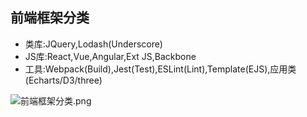 ## 前端框架分类
* 类库:JQuery,Lodash(Underscore)
* JS库:React,Vue,Angular,Ext JS,Backbone
* 工具:Webpack(Build),Jest(Test),ESLint(Lint),Template(EJS),应用类(Echarts/D3/three)

![前端框架分类.png](https://i.loli.net/2020/09/17/q3CGSRNJTFXpwYs.png)